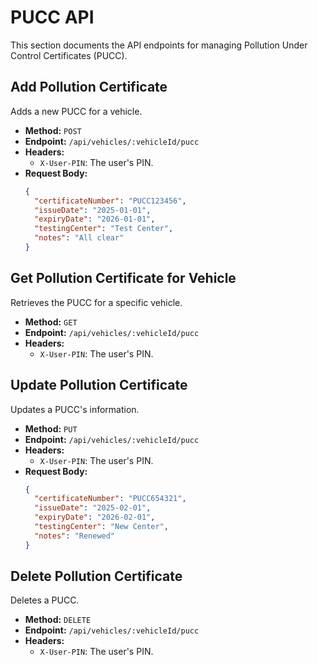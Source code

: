 # PUCC API

This section documents the API endpoints for managing Pollution Under Control Certificates (PUCC).

## Add Pollution Certificate

Adds a new PUCC for a vehicle.

*   **Method:** `POST`
*   **Endpoint:** `/api/vehicles/:vehicleId/pucc`
*   **Headers:**
    *   `X-User-PIN`: The user's PIN.
*   **Request Body:**
    ```json
    {
      "certificateNumber": "PUCC123456",
      "issueDate": "2025-01-01",
      "expiryDate": "2026-01-01",
      "testingCenter": "Test Center",
      "notes": "All clear"
    }
    ```

## Get Pollution Certificate for Vehicle

Retrieves the PUCC for a specific vehicle.

*   **Method:** `GET`
*   **Endpoint:** `/api/vehicles/:vehicleId/pucc`
*   **Headers:**
    *   `X-User-PIN`: The user's PIN.

## Update Pollution Certificate

Updates a PUCC's information.

*   **Method:** `PUT`
*   **Endpoint:** `/api/vehicles/:vehicleId/pucc`
*   **Headers:**
    *   `X-User-PIN`: The user's PIN.
*   **Request Body:**
    ```json
    {
      "certificateNumber": "PUCC654321",
      "issueDate": "2025-02-01",
      "expiryDate": "2026-02-01",
      "testingCenter": "New Center",
      "notes": "Renewed"
    }
    ```

## Delete Pollution Certificate

Deletes a PUCC.

*   **Method:** `DELETE`
*   **Endpoint:** `/api/vehicles/:vehicleId/pucc`
*   **Headers:**
    *   `X-User-PIN`: The user's PIN.
